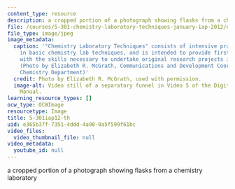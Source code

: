 ```yaml
---
content_type: resource
description: a cropped portion of a photograph showing flasks from a chemistry laboratory
file: /courses/5-301-chemistry-laboratory-techniques-january-iap-2012/e365b37f73514ddd4a900a5f599f61bc_5-301iap12-th.jpg
file_type: image/jpeg
image_metadata:
  caption: '"Chemistry Laboratory Techniques" consists of intensive practical training
    in basic chemistry lab techniques, and is intended to provide first year MIT students
    with the skills necessary to undertake original research projects in chemistry.
    (Photo by Elizabeth R. McGrath, Communications and Development Coordinator, MIT
    Chemistry Department)'
  credit: Photo by Elizabeth R. McGrath, used with permission.
  image-alt: Video still of a separatory funnel in Video 5 of the Digital Lab Techniques
    Manual.
learning_resource_types: []
ocw_type: OCWImage
resourcetype: Image
title: 5-301iap12-th
uid: e365b37f-7351-4ddd-4a90-0a5f599f61bc
video_files:
  video_thumbnail_file: null
video_metadata:
  youtube_id: null
---
```

a cropped portion of a photograph showing flasks from a chemistry laboratory

